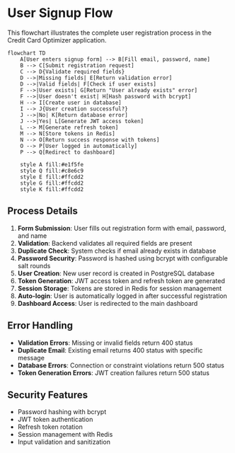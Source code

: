 # User Signup Flow

This flowchart illustrates the complete user registration process in the Credit Card Optimizer application.

```mermaid
flowchart TD
    A[User enters signup form] --> B[Fill email, password, name]
    B --> C[Submit registration request]
    C --> D{Validate required fields}
    D -->|Missing fields| E[Return validation error]
    D -->|Valid fields| F[Check if user exists]
    F -->|User exists| G[Return "User already exists" error]
    F -->|User doesn't exist| H[Hash password with bcrypt]
    H --> I[Create user in database]
    I --> J{User creation successful?}
    J -->|No| K[Return database error]
    J -->|Yes| L[Generate JWT access token]
    L --> M[Generate refresh token]
    M --> N[Store tokens in Redis]
    N --> O[Return success response with tokens]
    O --> P[User logged in automatically]
    P --> Q[Redirect to dashboard]
    
    style A fill:#e1f5fe
    style Q fill:#c8e6c9
    style E fill:#ffcdd2
    style G fill:#ffcdd2
    style K fill:#ffcdd2
```

## Process Details

1. **Form Submission**: User fills out registration form with email, password, and name
2. **Validation**: Backend validates all required fields are present
3. **Duplicate Check**: System checks if email already exists in database
4. **Password Security**: Password is hashed using bcrypt with configurable salt rounds
5. **User Creation**: New user record is created in PostgreSQL database
6. **Token Generation**: JWT access token and refresh token are generated
7. **Session Storage**: Tokens are stored in Redis for session management
8. **Auto-login**: User is automatically logged in after successful registration
9. **Dashboard Access**: User is redirected to the main dashboard

## Error Handling

- **Validation Errors**: Missing or invalid fields return 400 status
- **Duplicate Email**: Existing email returns 400 status with specific message
- **Database Errors**: Connection or constraint violations return 500 status
- **Token Generation Errors**: JWT creation failures return 500 status

## Security Features

- Password hashing with bcrypt
- JWT token authentication
- Refresh token rotation
- Session management with Redis
- Input validation and sanitization 